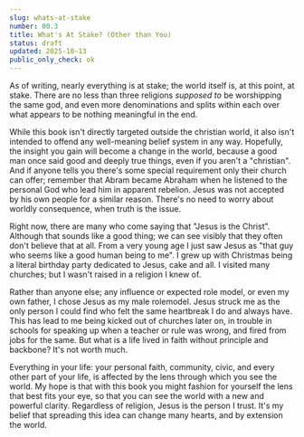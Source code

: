 ```yaml
---
slug: whats-at-stake
number: 00.3
title: What's At Stake? (Other than You)
status: draft
updated: 2025-10-13
public_only_check: ok
---
```


As of writing, nearly everything is at stake; the world itself is, at this point, at stake. There are no less than three religions *supposed to* be worshipping the same god, and even more denominations and splits within each over what appears to be nothing meaningful in the end.  

While this book isn't directly targeted outside the christian world, it also isn't intended to offend any well-meaning belief system in any way. Hopefully, the insight you gain will become a change in the world, because a good man once said good and deeply true things, even if you aren't a "christian". And if anyone tells you there's some special requirement only their church can offer; remember that Abram became Abraham when he listened to the personal God who lead him in apparent rebelion. Jesus was not accepted by his own people for a similar reason. There's no need to worry about worldly consequence, when truth is the issue.  

Right now, there are many who come saying that "Jesus is the Christ". Although that sounds like a good thing; we can see visibly that they often don't believe that at all. From a very young age I just saw Jesus as "that guy who seems like a good human being to me". I grew up with Christmas being a literal birthday party dedicated to Jesus, cake and all. I visited many churches; but I wasn't raised in a religion I knew of.  

Rather than anyone else; any influence or expected role model, or even my own father, I chose Jesus as my male rolemodel. Jesus struck me as the only person I could find who felt the same heartbreak I do and always have. This has lead to me being kicked out of churches later on, in trouble in schools for speaking up when a teacher or rule was wrong, and fired from jobs for the same. But what is a life lived in faith without principle and backbone? It's not worth much.  

Everything in your life: your personal faith, community, civic, and every other part of your life, is affected by the lens through which you see the world. My hope is that with this book you might fashion for yourself the lens that best fits your eye, so that you can see the world with a new and powerful clarity. Regardless of religion, Jesus is the person I trust. It's my belief that spreading this idea can change many hearts, and by extension the world.
